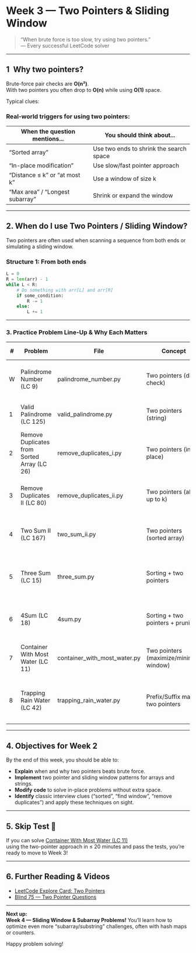 # Week 3 — Two Pointers & Sliding Window

> “When brute force is too slow, try using two pointers.”  
> — Every successful LeetCode solver

---

## 1 Why two pointers?

Brute-force pair checks are **O(n²)**.  
With two pointers you often drop to **O(n)** while using **O(1)** space.

Typical clues:

### Real-world triggers for using two pointers:
| When the question mentions...      | You should think about...              |
|-----------------------------------|----------------------------------------|
| “Sorted array”                    | Use two ends to shrink the search space |
| “In-place modification”           | Use slow/fast pointer approach         |
| “Distance ≤ k” or “at most k”     | Use a window of size k                 |
| “Max area” / “Longest subarray”   | Shrink or expand the window            |

---

## 2. When do I use Two Pointers / Sliding Window?

Two pointers are often used when scanning a sequence from both ends or simulating a sliding window.

### Structure 1: From both ends
```python
L = 0
R = len(arr) - 1
while L < R:
    # Do something with arr[L] and arr[R]
    if some_condition:
        R -= 1
    else:
        L += 1
```
---
### 3. Practice Problem Line-Up & Why Each Matters

| #  | Problem | File | Concept | Why it matters |
|----|---------|------|---------|----------------|
| W  | Palindrome Number (LC 9) | palindrome_number.py | Two pointers (digit check) | Gentle warm-up, introduces left/right comparison |
| 1  | Valid Palindrome (LC 125) | valid_palindrome.py | Two pointers (string) | Basic pointer movement, ignores non-alphanumeric |
| 2  | Remove Duplicates from Sorted Array (LC 26) | remove_duplicates_i.py | Two pointers (in-place) | Foundation for O(1) space “rewrite the array” tricks |
| 3  | Remove Duplicates II (LC 80) | remove_duplicates_ii.py | Two pointers (allow up to k) | Extends pattern, generalization of in-place overwrite |
| 4  | Two Sum II (LC 167) | two_sum_ii.py | Two pointers (sorted array) | Classic entry problem: move inward until target sum |
| 5  | Three Sum (LC 15) | three_sum.py | Sorting + two pointers | Expands Two Sum, introduces nested pointer search |
| 6  | 4Sum (LC 18) | 4sum.py | Sorting + two pointers + pruning | Generalizes k-sum problems, pruning & deduplication |
| 7  | Container With Most Water (LC 11) | container_with_most_water.py | Two pointers (maximize/minimize window) | How to shrink search space from both ends effectively |
| 8  | Trapping Rain Water (LC 42) | trapping_rain_water.py | Prefix/Suffix max + two pointers | Combines two pointers with prefix/suffix arrays, visual intuition |

---

## 4. Objectives for Week 2

By the end of this week, you should be able to:
- **Explain** when and why two pointers beats brute force.
- **Implement** two pointer and sliding window patterns for arrays and strings.
- **Modify code** to solve in-place problems without extra space.
- **Identify** classic interview clues (“sorted”, “find window”, “remove duplicates”) and apply these techniques on sight.

---

## 5. Skip Test 🚦

If you can solve [Container With Most Water (LC 11)](https://leetcode.com/problems/container-with-most-water/)  
using the two-pointer approach in ≤ 20 minutes and pass the tests, you’re ready to move to Week 3!

---

## 6. Further Reading & Videos

- [LeetCode Explore Card: Two Pointers](https://leetcode.com/explore/learn/card/array-and-string/203/introduction-to-two-pointer-technique/)
- [Blind 75 — Two Pointer Questions](https://blind75.vercel.app/)

---

**Next up:**  
**Week 4 — Sliding Window & Subarray Problems!** You’ll learn how to optimize even more “subarray/substring” challenges, often with hash maps or counters.

Happy problem solving!
